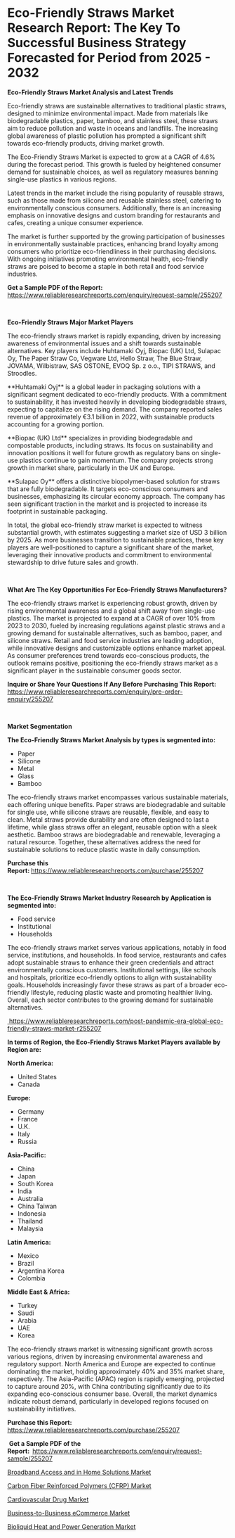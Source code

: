 <p><h1>Eco-Friendly Straws Market Research Report: The Key To Successful Business Strategy Forecasted for Period from 2025 - 2032</h1></p><p><strong>Eco-Friendly Straws Market Analysis and Latest Trends</strong></p>
<p><p>Eco-friendly straws are sustainable alternatives to traditional plastic straws, designed to minimize environmental impact. Made from materials like biodegradable plastics, paper, bamboo, and stainless steel, these straws aim to reduce pollution and waste in oceans and landfills. The increasing global awareness of plastic pollution has prompted a significant shift towards eco-friendly products, driving market growth.</p><p>The Eco-Friendly Straws Market is expected to grow at a CAGR of 4.6% during the forecast period. This growth is fueled by heightened consumer demand for sustainable choices, as well as regulatory measures banning single-use plastics in various regions. </p><p>Latest trends in the market include the rising popularity of reusable straws, such as those made from silicone and reusable stainless steel, catering to environmentally conscious consumers. Additionally, there is an increasing emphasis on innovative designs and custom branding for restaurants and cafes, creating a unique consumer experience. </p><p>The market is further supported by the growing participation of businesses in environmentally sustainable practices, enhancing brand loyalty among consumers who prioritize eco-friendliness in their purchasing decisions. With ongoing initiatives promoting environmental health, eco-friendly straws are poised to become a staple in both retail and food service industries.</p></p>
<p><strong>Get a Sample PDF of the Report:&nbsp;</strong> <a href="https://www.reliableresearchreports.com/enquiry/request-sample/255207?utm_campaign=41&utm_medium=2&utm_source=Github&utm_content=ia&utm_term=30032025&utm_id=eco-friendly-straws">https://www.reliableresearchreports.com/enquiry/request-sample/255207</a></p>
<p>&nbsp;</p>
<p><strong>Eco-Friendly Straws Major Market Players</strong></p>
<p><p>The eco-friendly straws market is rapidly expanding, driven by increasing awareness of environmental issues and a shift towards sustainable alternatives. Key players include Huhtamaki Oyj, Biopac (UK) Ltd, Sulapac Oy, The Paper Straw Co, Vegware Ltd, Hello Straw, The Blue Straw, JOVAMA, Wilbistraw, SAS OSTONE, EVOQ Sp. z o.o., TIPI STRAWS, and Stroodles.</p><p>**Huhtamaki Oyj** is a global leader in packaging solutions with a significant segment dedicated to eco-friendly products. With a commitment to sustainability, it has invested heavily in developing biodegradable straws, expecting to capitalize on the rising demand. The company reported sales revenue of approximately €3.1 billion in 2022, with sustainable products accounting for a growing portion.</p><p>**Biopac (UK) Ltd** specializes in providing biodegradable and compostable products, including straws. Its focus on sustainability and innovation positions it well for future growth as regulatory bans on single-use plastics continue to gain momentum. The company projects strong growth in market share, particularly in the UK and Europe.</p><p>**Sulapac Oy** offers a distinctive biopolymer-based solution for straws that are fully biodegradable. It targets eco-conscious consumers and businesses, emphasizing its circular economy approach. The company has seen significant traction in the market and is projected to increase its footprint in sustainable packaging.</p><p>In total, the global eco-friendly straw market is expected to witness substantial growth, with estimates suggesting a market size of USD 3 billion by 2025. As more businesses transition to sustainable practices, these key players are well-positioned to capture a significant share of the market, leveraging their innovative products and commitment to environmental stewardship to drive future sales and growth.</p></p>
<p>&nbsp;</p>
<p><strong>What Are The Key Opportunities For Eco-Friendly Straws Manufacturers?</strong></p>
<p><p>The eco-friendly straws market is experiencing robust growth, driven by rising environmental awareness and a global shift away from single-use plastics. The market is projected to expand at a CAGR of over 10% from 2023 to 2030, fueled by increasing regulations against plastic straws and a growing demand for sustainable alternatives, such as bamboo, paper, and silicone straws. Retail and food service industries are leading adoption, while innovative designs and customizable options enhance market appeal. As consumer preferences trend towards eco-conscious products, the outlook remains positive, positioning the eco-friendly straws market as a significant player in the sustainable consumer goods sector.</p></p>
<p><strong>Inquire or Share Your Questions If Any Before Purchasing This Report:</strong> <a href="https://www.reliableresearchreports.com/enquiry/pre-order-enquiry/255207?utm_campaign=41&utm_medium=2&utm_source=Github&utm_content=ia&utm_term=30032025&utm_id=eco-friendly-straws">https://www.reliableresearchreports.com/enquiry/pre-order-enquiry/255207</a></p>
<p>&nbsp;</p>
<p><strong>Market Segmentation</strong></p>
<p><strong>The Eco-Friendly Straws Market Analysis by types is segmented into:</strong></p>
<p><ul><li>Paper</li><li>Silicone</li><li>Metal</li><li>Glass</li><li>Bamboo</li></ul></p>
<p><p>The eco-friendly straws market encompasses various sustainable materials, each offering unique benefits. Paper straws are biodegradable and suitable for single use, while silicone straws are reusable, flexible, and easy to clean. Metal straws provide durability and are often designed to last a lifetime, while glass straws offer an elegant, reusable option with a sleek aesthetic. Bamboo straws are biodegradable and renewable, leveraging a natural resource. Together, these alternatives address the need for sustainable solutions to reduce plastic waste in daily consumption.</p></p>
<p><strong>Purchase this Report:&nbsp;</strong><a href="https://www.reliableresearchreports.com/purchase/255207?utm_campaign=41&utm_medium=2&utm_source=Github&utm_content=ia&utm_term=30032025&utm_id=eco-friendly-straws">https://www.reliableresearchreports.com/purchase/255207</a></p>
<p>&nbsp;</p>
<p><strong>The Eco-Friendly Straws Market Industry Research by Application is segmented into:</strong></p>
<p><ul><li>Food service</li><li>Institutional</li><li>Households</li></ul></p>
<p><p>The eco-friendly straws market serves various applications, notably in food service, institutions, and households. In food service, restaurants and cafes adopt sustainable straws to enhance their green credentials and attract environmentally conscious customers. Institutional settings, like schools and hospitals, prioritize eco-friendly options to align with sustainability goals. Households increasingly favor these straws as part of a broader eco-friendly lifestyle, reducing plastic waste and promoting healthier living. Overall, each sector contributes to the growing demand for sustainable alternatives.</p></p>
<p><a href="https://www.reliableresearchreports.com/post-pandemic-era-global-eco-friendly-straws-market-r255207?utm_campaign=41&utm_medium=2&utm_source=Github&utm_content=ia&utm_term=30032025&utm_id=eco-friendly-straws">&nbsp;https://www.reliableresearchreports.com/post-pandemic-era-global-eco-friendly-straws-market-r255207</a></p>
<p><strong>In terms of Region, the Eco-Friendly Straws Market Players available by Region are:</strong></p>
<p>
    <p> <strong> North America: </strong>
        <ul>
            <li>United States</li>
            <li>Canada</li>
        </ul>
        </p> 
    <p> <strong> Europe: </strong>
        <ul>
            <li>Germany</li>
            <li>France</li>
            <li>U.K.</li>
            <li>Italy</li>
            <li>Russia</li>
        </ul>
        </p> 
    <p> <strong> Asia-Pacific: </strong>
        <ul>
            <li>China</li>
            <li>Japan</li>
            <li>South Korea</li>
            <li>India</li>
            <li>Australia</li>
            <li>China Taiwan</li>
            <li>Indonesia</li>
            <li>Thailand</li>
            <li>Malaysia</li>
        </ul>
        </p> 
    <p> <strong> Latin America: </strong>
        <ul>
            <li>Mexico</li>
            <li>Brazil</li>
            <li>Argentina Korea</li>
            <li>Colombia</li>
        </ul>
        </p> 
    <p> <strong> Middle East & Africa: </strong>
        <ul>
            <li>Turkey</li>
            <li>Saudi</li>
            <li>Arabia</li>
            <li>UAE</li>
            <li>Korea</li>
        </ul>
    </p>
    </p>
<p><p>The eco-friendly straws market is witnessing significant growth across various regions, driven by increasing environmental awareness and regulatory support. North America and Europe are expected to continue dominating the market, holding approximately 40% and 35% market share, respectively. The Asia-Pacific (APAC) region is rapidly emerging, projected to capture around 20%, with China contributing significantly due to its expanding eco-conscious consumer base. Overall, the market dynamics indicate robust demand, particularly in developed regions focused on sustainability initiatives.</p></p>
<p><strong>Purchase this Report: </strong><a href="https://www.reliableresearchreports.com/purchase/255207?utm_campaign=41&utm_medium=2&utm_source=Github&utm_content=ia&utm_term=30032025&utm_id=eco-friendly-straws">https://www.reliableresearchreports.com/purchase/255207</a></p>
<p>&nbsp;<strong>Get a Sample PDF of the Report:&nbsp;&nbsp;</strong><a href="https://www.reliableresearchreports.com/enquiry/request-sample/255207?utm_campaign=41&utm_medium=2&utm_source=Github&utm_content=ia&utm_term=30032025&utm_id=eco-friendly-straws">https://www.reliableresearchreports.com/enquiry/request-sample/255207</a></p>
<p><strong></strong></p>
<p><p><a href="https://github.com/iperitvik8/Market-Research-Report-List-1/blob/main/broadband-access-and-in-home-solutions-market.md?utm_campaign=41&utm_medium=2&utm_source=Github&utm_content=ia&utm_term=30032025&utm_id=eco-friendly-straws">Broadband Access and in Home Solutions Market</a></p><p><a href="https://github.com/snaikraso/Market-Research-Report-List-1/blob/main/carbon-fiber-reinforced-polymers-cfrp-market.md?utm_campaign=41&utm_medium=2&utm_source=Github&utm_content=ia&utm_term=30032025&utm_id=eco-friendly-straws">Carbon Fiber Reinforced Polymers (CFRP) Market</a></p><p><a href="https://github.com/shimweummul/Market-Research-Report-List-1/blob/main/cardiovascular-drug-market.md?utm_campaign=41&utm_medium=2&utm_source=Github&utm_content=ia&utm_term=30032025&utm_id=eco-friendly-straws">Cardiovascular Drug Market</a></p><p><a href="https://github.com/kadutjoelly83/Market-Research-Report-List-1/blob/main/business-to-business-ecommerce-market.md?utm_campaign=41&utm_medium=2&utm_source=Github&utm_content=ia&utm_term=30032025&utm_id=eco-friendly-straws">Business-to-Business eCommerce Market</a></p><p><a href="https://github.com/frodanlert/Market-Research-Report-List-1/blob/main/bioliquid-heat-and-power-generation-market.md?utm_campaign=41&utm_medium=2&utm_source=Github&utm_content=ia&utm_term=30032025&utm_id=eco-friendly-straws">Bioliquid Heat and Power Generation Market</a></p></p>